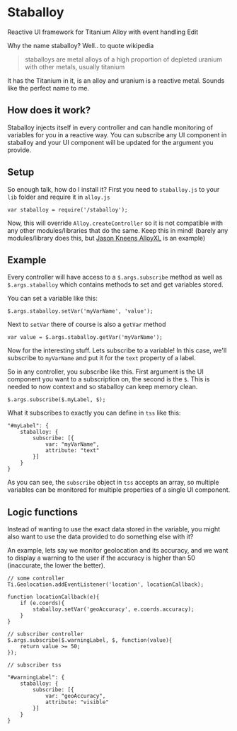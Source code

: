 # Staballoy
Reactive UI framework for Titanium Alloy with event handling Edit

Why the name staballoy? Well.. to quote wikipedia

> staballoys are metal alloys of a high proportion of depleted uranium with other metals, usually titanium

It has the Titanium in it, is an alloy and uranium is a reactive metal. Sounds like the perfect name to me.

## How does it work?
Staballoy injects itself in every controller and can handle monitoring of variables for you in a reactive way. You can subscribe any UI component in staballoy and your UI component will be updated for the argument you provide.

## Setup

So enough talk, how do I install it? First you need to `staballoy.js` to your `lib` folder and require it in `alloy.js`

    var staballoy = require('/staballoy');

Now, this will override `Alloy.createController` so it is not compatible with any other modules/libraries that do the same. Keep this in mind! (barely any modules/library does this, but [Jason Kneens AlloyXL](https://github.com/jasonkneen/AlloyXL) is an example)

## Example

Every controller will have access to a `$.args.subscribe` method as well as `$.args.staballoy` which contains methods to set and get variables stored.

You can set a variable like this:

    $.args.staballoy.setVar('myVarName', 'value');
    
Next to `setVar` there of course is also a `getVar` method

    var value = $.args.staballoy.getVar('myVarName');
    
Now for the interesting stuff. Lets subscribe to a variable! In this case, we'll subscribe to `myVarName` and put it for the `text` property of a label.

So in any controller, you subscribe like this. First argument is the UI component you want to a subscription on, the second is the `$`. This is needed to now context and so staballoy can keep memory clean.

    $.args.subscribe($.myLabel, $);
    
What it subscribes to exactly you can define in `tss` like this:

    "#myLabel": {
        staballoy: {
            subscribe: [{
                var: "myVarName",
                attribute: "text"
            }]
        }
    }

As you can see, the `subscribe` object in `tss` accepts an array, so multiple variables can be monitored for multiple properties of a single UI component.

## Logic functions
Instead of wanting to use the exact data stored in the variable, you might also want to use the data provided to do something else with it?

An example, lets say we monitor geolocation and its accuracy, and we want to display a warning to the user if the accuracy is higher than 50 (inaccurate, the lower the better).

    // some controller
    Ti.Geolocation.addEventListener('location', locationCallback);

    function locationCallback(e){
        if (e.coords){
            staballoy.setVar('geoAccuracy', e.coords.accuracy);
        }
    }
    
    // subscriber controller
    $.args.subscribe($.warningLabel, $, function(value){
        return value >= 50;
    });
    
    // subscriber tss
    
    "#warningLabel": {
        staballoy: {
            subscribe: [{
                var: "geoAccuracy",
                attribute: "visible"
            }]
        }
    }    
    
